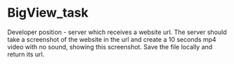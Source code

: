 # BigView_task
Developer position -  server which receives a website url. The server should take a screenshot of the website in the url and create a 10 seconds mp4 video with no sound, showing this screenshot. Save the file locally and return its url.
